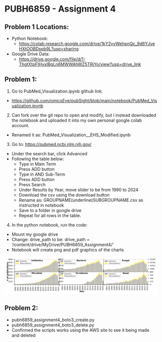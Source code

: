 # PUBH6859 - Assignment 4

## Problem 1 Locations:
* Python Notebook:
  * https://colab.research.google.com/drive/1kY2yvWehpnQc_9d6YJveHXtOOBDspb9L?usp=sharing
* Google Drive Data:
  * https://drive.google.com/file/d/1-ThgtXtpFlHyxIBgLn6MWWAhWZ5TRjYo/view?usp=drive_link 

## Problem 1:
1. Go to PubMed_Visualization.ipynb github link.
  * https://github.com/omicsEye/pubSight/blob/main/notebook/PubMed_Visualization.ipynb 
2. Can fork over the git repo to open and modify, but I instead downloaded the notebook and uploaded it into my own personal google colab account.
  * Renamed it as: PubMed_Visualization__EHS_Modified.ipynb
3.	Go to: https://pubmed.ncbi.nlm.nih.gov/
  * Under the search bar, click Advanced
  * Following the table below:
    * Type in Main Term
    * Press ADD button
    * Type in AND Sub-Term
    * Press ADD button
    * Press Search
    * Under Results by Year, move slider to be from 1990 to 2024
    * Download the csv using the download button
    * Rename as: GROUPNAME(underline)SUBGROUPNAME.csv as instructed in notebook
    * Save to a folder in google drive
    * Repeat for all rows in the table.
4.	In the python notebook, run the code:
  * Mount my google drive
  * Change: drive_path to be: drive_path = ‘/content/drive/MyDrive/PUBH6859_Assignment4/'
  * Notebook will create png and pdf graphics of the charts

![image](https://github.com/ehsung/PUBH6859_Assignment4/blob/main/supp1.png)

## Problem 2:
* pubh6859_assignment4_boto3_create.py
* pubh6859_assignment4_boto3_delete.py
* Confirmed the scripts works using the AWS site to see it being made and deleted

